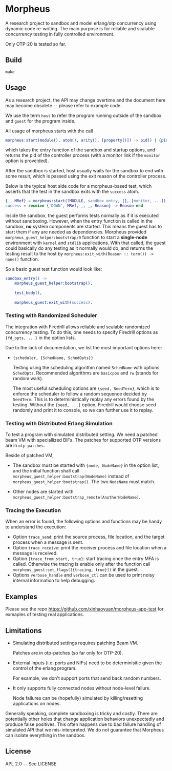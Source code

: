 Morpheus
=====

A research project to sandbox and model erlang/otp concurrency using dynamic code re-writing.
The main purpose is for reliable and scalable concurrency testing in fully controlled environment.

Only OTP-20 is tested so far.

Build
-----

    make


Usage
-----

As a research project, the API may change overtime and the document here may become obsolete -- please refer to example code.

We use the term `host` to refer the program running outside of the sandbox and `guest` for the program inside.

All usage of morpheus starts with the call
```erlang
morpheus:start(module(), atom(), arity(), [property()]) -> pid() | {pid(), reference()}
```
which takes the entry function of the sandbox and startup options, and returns the pid of the controller process (with a monitor link if the `monitor` option is proveided).

After the sandbox is started, host usually waits for the sandbox to end with some result, which is passed using the exit reason of the controller process.

Below is the typical host side code for a morpheus-based test, which asserts that the test in the sandbox exits with the `success` atom.

```erlang
{_, MRef} = morpheus:start(?MODULE, sandbox_entry, [], [monitor, ...]),
success = receive {'DOWN', MRef, _, _, Reason} -> Reason end
```

Inside the sandbox, the guest performs tests normally as if it is executed without sandboxing.
However, when the entry function is called in the sandbox, __no__ system components are started.
This means the guest has to start them if any are needed as dependencies.
Morpheus provided `morpheus_guest_helper:bootstrap/0` function to start a __single-node__ environment with `kernel` and `stdlib` applications.
With that called, the guest could basically do any testing as it normally would do,
and returns the testing result to the host by `morpheus:exit_with(Reason :: term()) -> none()` function.

So a basic guest test function would look like:

```erlang
sandbox_entry() ->
    morpheus_guest_helper:bootstrap(),
    
    test_body(),
    
    morpheus_guest:exit_with(success).
```

### Testing with Randomized Scheduler

The integration with Firedrill allows reliable and scalable randomized concurrency testing.
To do this, one needs to specify Firedrill options as `{fd_opts, ...}` in the option lists.

Due to the lack of documentation, we list the most important options here:

 - `{scheduler, {SchedName, SchedOpts}}`
 
   Testing using the scheduling algorithm named `SchedName` with options `SchedOpts`.
   Recommended algorithms are `basicpos` and `rw` (stands for random walk).

   The most useful scheduling options are `{seed, SeedTerm}`,
   which is to enforce the scheduler to follow a random sequence decided by `SeedTerm`.
   This is to deterministically replay any errors found by the testing.
   Without the `{seed, ...}` option, Firedrill would choose seed randomly and print it to console, so we can further use it to replay.

### Testing with Distributed Erlang Simulation

To test a program with simulated distributed setting.
We need a patched beam VM with speciallized BIFs.
The patches for supported OTP versions are in `otp-patches`.

Beside of patched VM,

 - The sandbox must be started with `{node, NodeName}` in the option list,
   and the initial function shall call `morpheus_guest_helper:bootstrap(NodeName)` instead of `morpheus_guest_helper:bootstrap()`.
   The two `NodeName` must match.

 - Other nodes are started with `morpheus_guest_helper:bootstrap_remote(AnotherNodeName)`.
 
### Tracing the Execution

When an error is found, the following options and functions may be handy to understand the execution:

 - Option `trace_send`: print the source process, file location, and the target process when a message is sent.
 - Option `trace_receive`: print the receiver process and file location when a message is received.
 - Option `{trace_from_start, true}`: start tracing once the entry MFA is called.
   Otherwise the tracing is enable only after the function call `morpheus_guest:set_flags([{tracing, true}])` in the guest.
 - Options `verbose_handle` and `verbose_ctl` can be used to print noisy internal information to help debugging.

Examples
-----

Please see the repo https://github.com/xinhaoyuan/morpheus-app-test for exmaples of testing real applications.

Limitations
-----

 - Simulating distributed settings requires patching Beam VM.

   Patches are in otp-patches (so far only for OTP-20).

 - External inputs (i.e. ports and NIFs) need to be determinisitic given the control of the erlang program.

   For example, we don't support ports that send back random numbers.

 - It only supports fully connected nodes without node-level failure.

   Node failures can be (hopefully) simulated by killing/resetting applications on nodes.

Generally speaking, complete sandboxing is tricky and costly.
There are potentially other holes that change application behaviors unexpectedly and produce false positives.
This often happens due to bad failure handling of simulated API that we mis-interpreted.
We do not guarantee that Morpheus can isolate everything in the sandbox.

License
----

APL 2.0 -- See LICENSE
